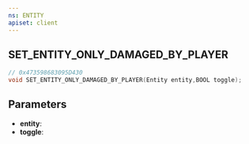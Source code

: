 ```yaml
---
ns: ENTITY
apiset: client
---
```

## SET_ENTITY_ONLY_DAMAGED_BY_PLAYER

```c
// 0x473598683095D430
void SET_ENTITY_ONLY_DAMAGED_BY_PLAYER(Entity entity,BOOL toggle);
```


## Parameters
* **entity**:
* **toggle**: